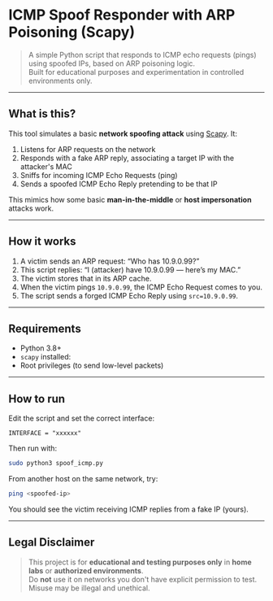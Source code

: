 # ICMP Spoof Responder with ARP Poisoning (Scapy)

> A simple Python script that responds to ICMP echo requests (pings) using spoofed IPs, based on ARP poisoning logic.  
> Built for educational purposes and experimentation in controlled environments only.

---

## What is this?

This tool simulates a basic **network spoofing attack** using [Scapy](https://scapy.net/). It:

1. Listens for ARP requests on the network
2. Responds with a fake ARP reply, associating a target IP with the attacker's MAC
3. Sniffs for incoming ICMP Echo Requests (ping)
4. Sends a spoofed ICMP Echo Reply pretending to be that IP

This mimics how some basic **man-in-the-middle** or **host impersonation** attacks work.

---

## How it works

1. A victim sends an ARP request: “Who has 10.9.0.99?”
2. This script replies: “I (attacker) have 10.9.0.99 — here’s my MAC.”
3. The victim stores that in its ARP cache.
4. When the victim pings `10.9.0.99`, the ICMP Echo Request comes to you.
5. The script sends a forged ICMP Echo Reply using `src=10.9.0.99`.

---

## Requirements

- Python 3.8+
- `scapy` installed:
- Root privileges (to send low-level packets)

---

## How to run

Edit the script and set the correct interface:

`INTERFACE = "xxxxxx"`

Then run with:

```bash
sudo python3 spoof_icmp.py
```

From another host on the same network, try:

```bash
ping <spoofed-ip>
```

You should see the victim receiving ICMP replies from a fake IP (yours).

---

## Legal Disclaimer

> This project is for **educational and testing purposes only** in **home labs** or **authorized environments**.  
> Do **not** use it on networks you don't have explicit permission to test.  
> Misuse may be illegal and unethical.

